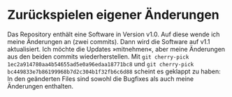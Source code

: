 # Zurückspielen eigener Änderungen
Das Repository enthält eine Software in Version v1.0. Auf diese wende ich meine Änderungen an (zwei commits).
Dann wird die Software auf v1.1 aktualisiert. Ich möchte die Updates »mitnehmen«, aber meine Änderungen aus den beiden commits wiederherstellen.
Mit `git cherry-pick 1ec2a914780aa4b54655ad5e0a96edaa18771bc8` und `git cherry-pick bc449833e7b86199968b7d2c304b1f32fb6c6d88` scheint es geklappt zu haben: In den geänderten Files sind sowohl die Bugfixes als auch meine Änderungen enthalten.
